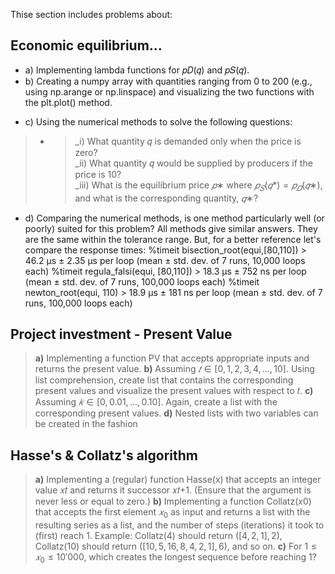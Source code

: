 Thise section includes problems about:
## Economic equilibrium...
   * a) Implementing lambda functions for  𝑝𝐷(𝑞) and 𝑝𝑆(𝑞).
   * b) Creating a numpy array with quantities ranging from 0 to 200 (e.g., using np.arange or np.linspace) and visualizing the two functions with the plt.plot() method.
   - c) Using the numerical methods to solve the following questions:
   > - >_i) What quantity 𝑞 is demanded only when the price is zero?  
   >   >_ii) What quantity 𝑞 would be supplied by producers if the price is 10?  
   >   >_iii) What is the equilibrium price $𝑝∗$ where $𝑝_𝑆(𝑞*) = 𝑝_𝐷(𝑞∗)$, and what is the corresponding quantity, $𝑞∗$?  
   - d) Comparing the numerical methods, is one method particularly well (or poorly) suited for this problem?
     All methods give similar answers. They are the same within the tolerance range. But, for a better reference let's compare the response times:
     %timeit bisection_root(equi,[80,110]) > 46.2 µs ± 2.35 µs per loop (mean ± std. dev. of 7 runs, 10,000 loops each)
     %timeit regula_falsi(equi, [80,110])  > 18.3 µs ± 752 ns per loop (mean ± std. dev. of 7 runs, 100,000 loops each)
     %timeit newton_root(equi, 110)        > 18.9 µs ± 181 ns per loop (mean ± std. dev. of 7 runs, 100,000 loops each)
## Project investment - Present Value 
> **a)** Implementing a function PV that accepts appropriate inputs and returns the present value.
> **b)** Assuming $𝑡 ∈ [0, 1, 2, 3, 4, ..., 10]$. Using list comprehension, create list that contains the corresponding present values and visualize the present values with respect to 𝑡.
> **c)** Assuming $𝑘 ∈ [0, 0.01, ..., 0.10]$. Again, create a list with the corresponding present values.
> **d)** Nested lists with two variables can be created in the fashion

## Hasse's & Collatz's algorithm  
> **a)** Implementing a (regular) function Hasse(x) that accepts an integer value 𝑥𝑡 and returns it successor 𝑥𝑡+1. (Ensure that the argument is never less or equal to zero.)
> **b)** Implementing a function Collatz$(x0)$ that accepts the first element $𝑥_0$ as input and returns a list with the resulting series as a list, and the number of steps (iterations) it took to (first) reach $1$. Example: Collatz$(4)$ should return $([4, 2, 1], 2)$, Collatz(10) should return $([10, 5, 16, 8, 4, 2, 1], 6)$, and so on.
> **c)** For $1 \le 𝑥_0 \le 10′000$, which creates the longest sequence before reaching 1?

